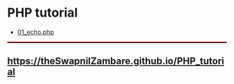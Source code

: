 # PHP tutorial

- <a href="https://theswapnilzambare.github.io/PHP_tutorial/php_basic/01_echo.php" target="_blank">01_echo.php</a>


<hr style="border-top: 2px dotted red;">


## <a href="https://theswapnilzambare.github.io/PHP_tutorial/" target="_blank">https://theSwapnilZambare.github.io/PHP_tutorial</a>
